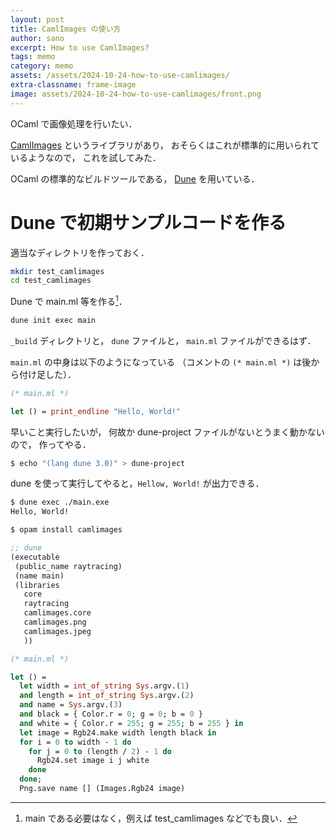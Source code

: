 ```yaml
---
layout: post
title: CamlImages の使い方
author: sano
excerpt: How to use CamlImages?
tags: memo
category: memo
assets: /assets/2024-10-24-how-to-use-camlimages/
extra-classname: frame-image
image: assets/2024-10-24-how-to-use-camlimages/front.png
---
```


OCaml で画像処理を行いたい．

[CamlImages](https://opam.ocaml.org/packages/camlimages/)
というライブラリがあり，
おそらくはこれが標準的に用いられているようなので，
これを試してみた．

OCaml の標準的なビルドツールである，
[Dune](https://dune.readthedocs.io/en/stable/index.html)
を用いている．

# Dune で初期サンプルコードを作る

適当なディレクトリを作っておく．

```bash
mkdir test_camlimages
cd test_camlimages
```

Dune で main.ml 等を作る[^1]．

```bash
dune init exec main
```

[^1]: main である必要はなく，例えば test_camlimages などでも良い．

`_build` ディレクトリと，
`dune` ファイルと，
`main.ml` ファイルができるはず．

`main.ml` の中身は以下のようになっている
（コメントの `(* main.ml *)` は後から付け足した）．

```ocaml
(* main.ml *)

let () = print_endline "Hello, World!"
```

早いこと実行したいが，
何故か dune-project ファイルがないとうまく動かないので，
作ってやる．

```bash
$ echo "(lang dune 3.0)" > dune-project
```

dune を使って実行してやると，`Hellow, World!` が出力できる．

```bash
$ dune exec ./main.exe
Hello, World!
```

```bash
$ opam install camlimages
```

```lisp
;; dune
(executable
 (public_name raytracing)
 (name main)
 (libraries
   core
   raytracing
   camlimages.core
   camlimages.png
   camlimages.jpeg
   ))
```

```ocaml
(* main.ml *)

let () =
  let width = int_of_string Sys.argv.(1)
  and length = int_of_string Sys.argv.(2)
  and name = Sys.argv.(3)
  and black = { Color.r = 0; g = 0; b = 0 }
  and white = { Color.r = 255; g = 255; b = 255 } in
  let image = Rgb24.make width length black in
  for i = 0 to width - 1 do
    for j = 0 to (length / 2) - 1 do
      Rgb24.set image i j white
    done
  done;
  Png.save name [] (Images.Rgb24 image)
```
